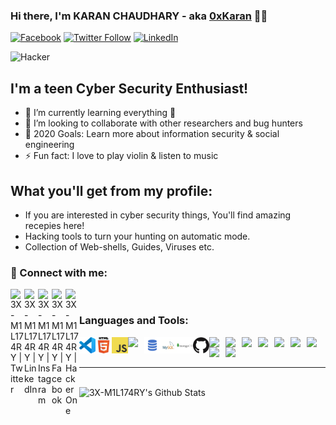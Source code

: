 ### Hi there, I'm KARAN CHAUDHARY - aka [0xKaran](https://twitter.com/0xKaran) 👨‍💻

[![Facebook](https://img.shields.io/website?label=facebook&logo=facebook&color=1877f2&style=for-the-badge&url=https%3A%2F%2Ffacebook.com/kingkaran977)](https://www.facebook.com/kingkaran977)
[![Twitter Follow](https://img.shields.io/twitter/follow/0xkaran?color=1DA1F2&label=twitter&logo=twitter&style=for-the-badge&url=https%3A%2F%2Ftwitter.com%2F0xkaran)](https://twitter.com/0xkaran)
[![LinkedIn](https://img.shields.io/website?color=1DA1F2&label=LinkedIn&logo=linkedin&style=for-the-badge&url=https://www.linkedin.com/in/karan-c-a60531170/)](https://www.linkedin.com/in/karan-c-a60531170/)

![Hacker](https://i.giphy.com/media/YQitE4YNQNahy/giphy.webp)

## I'm a teen Cyber Security Enthusiast!

- 🌱 I’m currently learning everything 🤣
- 👯 I’m looking to collaborate with other researchers and bug hunters
- 🥅 2020 Goals: Learn more about information security & social engineering
- ⚡ Fun fact: I love to play violin & listen to music

## What you'll get from my profile:
- If you are interested in cyber security things, You'll find amazing recepies here!
- Hacking tools to turn your hunting on automatic mode.
- Collection of Web-shells, Guides, Viruses etc.

### 🧐 Connect with me:
[<img align="left" alt="3X-M1L174RY | Twitter" width="22px" src="https://cdn.jsdelivr.net/npm/simple-icons@v3/icons/twitter.svg" />](https://twitter.com/0xkaran)
[<img align="left" alt="3X-M1L174RY | LinkedIn" width="22px" src="https://cdn.jsdelivr.net/npm/simple-icons@v3/icons/linkedin.svg" />](https://www.linkedin.com/in/karan-c-a60531170/)
[<img align="left" alt="3X-M1L174RY | Instagram" width="22px" src="https://cdn.jsdelivr.net/npm/simple-icons@v3/icons/instagram.svg" />](https://www.instagram.com/kingkaran977/)
[<img align="left" alt="3X-M1L174RY | Facebook" width="22px" src="https://cdn.jsdelivr.net/npm/simple-icons@v3/icons/facebook.svg" />](https://www.facebook.com/kingkaran977/)
[<img align="left" alt="3X-M1L174RY | HackerOne" width="22px" src="https://cdn.jsdelivr.net/npm/simple-icons@v3/icons/hackerone.svg" />](https://hackerone.com/3x-m1l174ry)
<br />

### Languages and Tools:

<img align="left" width="26px" src="https://raw.githubusercontent.com/github/explore/80688e429a7d4ef2fca1e82350fe8e3517d3494d/topics/visual-studio-code/visual-studio-code.png" />
<img align="left" width="26px" src="https://raw.githubusercontent.com/github/explore/80688e429a7d4ef2fca1e82350fe8e3517d3494d/topics/html/html.png" />
<img align="left" width="26px" src="https://raw.githubusercontent.com/github/explore/80688e429a7d4ef2fca1e82350fe8e3517d3494d/topics/javascript/javascript.png" />
<img align="left" width="26px" src="https://upload.wikimedia.org/wikipedia/commons/thumb/c/c3/Python-logo-notext.svg/600px-Python-logo-notext.svg.png" />
<img align="left" width="26px" src="https://raw.githubusercontent.com/github/explore/80688e429a7d4ef2fca1e82350fe8e3517d3494d/topics/sql/sql.png" />
<img align="left" width="26px" src="https://raw.githubusercontent.com/github/explore/80688e429a7d4ef2fca1e82350fe8e3517d3494d/topics/mysql/mysql.png" />
<img align="left" width="26px" src="https://raw.githubusercontent.com/github/explore/80688e429a7d4ef2fca1e82350fe8e3517d3494d/topics/mongodb/mongodb.png" />
<img align="left" width="26px" src="https://raw.githubusercontent.com/github/explore/78df643247d429f6cc873026c0622819ad797942/topics/github/github.png" />
<img align="left" width="26px" src="https://i.pinimg.com/originals/c0/86/28/c08628b24b338c690558d9c212634a5e.png" />
<img align="left" width="26px" src="https://www.unixmen.com/wp-content/uploads/2013/08/zenmap.png" />
<img align="left" width="26px" src="https://www.maltego.com/images/uploads/vector_logo_grey_small_edge_512_darker.png" />
<img align="left" width="26px" src="https://2.bp.blogspot.com/-aiH3e26_g8w/VIZJRLELJlI/AAAAAAAADbs/Otn5XPXXc7k/s1600/THC-Hydra.png" />
<img align="left" width="26px" src="https://encrypted-tbn0.gstatic.com/images?q=tbn%3AANd9GcR9afiUQSNeF4O4XtJBY00laTYueXAFTUHhvw&usqp=CAU" />
<img align="left" width="26px" src="https://banner2.cleanpng.com/20180524/egt/kisspng-metasploit-project-penetration-test-security-hacke-5b072f9ad4d962.7481310415271975948718.jpg" />
<img align="left" width="26px" src="https://avatars3.githubusercontent.com/u/1214850?s=400&v=4" />
<img align="left" width="26px" src="https://cdn.worldvectorlogo.com/logos/photoshop-cc-4.svg" />
<img align="left" width="26px" src="https://cdn.worldvectorlogo.com/logos/premiere-cc.svg" />


<br />
<br />

---
<br />

<img align="left" alt="3X-M1L174RY's Github Stats" src="https://github-readme-stats.codestackr.vercel.app/api?username=3X-M1L174RY&show_icons=true&hide_border=true" />

